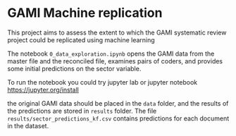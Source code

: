 # GAMI Machine replication

This project aims to assess the extent to which the GAMI systematic review project could be replicated using machine learning

The notebook `0_data_exploration.ipynb` opens the GAMI data from the master file and the reconciled file, examines pairs of coders, and provides some initial predictions on the sector variable.

To run the notebook you could try jupyter lab or jupyter notebook https://jupyter.org/install

the original GAMI data should be placed in the `data` folder, and the results of the predictions are stored in `results` folder. The file `results/sector_predictions_kf.csv` contains predictions for each document in the dataset.